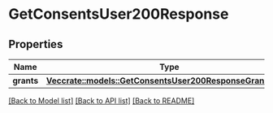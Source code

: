 # GetConsentsUser200Response

## Properties

Name | Type | Description | Notes
------------ | ------------- | ------------- | -------------
**grants** | [**Vec<crate::models::GetConsentsUser200ResponseGrantsInner>**](get_consents_user_200_response_grants_inner.md) |  | 

[[Back to Model list]](../README.md#documentation-for-models) [[Back to API list]](../README.md#documentation-for-api-endpoints) [[Back to README]](../README.md)


